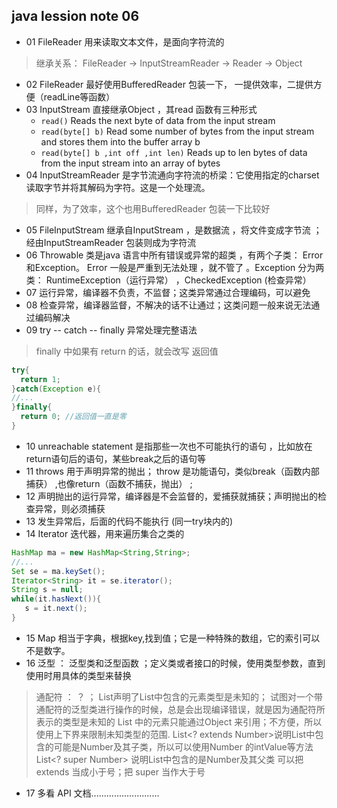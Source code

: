 ## java lession note 06

* 01  FileReader 用来读取文本文件，是面向字符流的
> 继承关系： FileReader -> InputStreamReader -> Reader -> Object

* 02  FileReader 最好使用BufferedReader 包装一下， 一提供效率，二提供方便（readLine等函数）
* 03  InputStream 直接继承Object ，其read 函数有三种形式
   *  `read()` Reads the next byte of data from the input stream 
   *  `read(byte[] b)` Read some number of bytes from the input stream and stores them into the buffer array b
   *  `read(byte[] b ,int off ,int len)` Reads up to len bytes of data from the input stream into an array of bytes
* 04  InputStreamReader 是字节流通向字符流的桥梁：它使用指定的charset 读取字节并将其解码为字符。这是一个处理流。
> 同样，为了效率，这个也用BufferedReader 包装一下比较好

* 05  FileInputStream 继承自InputStream ，是数据流 ，将文件变成字节流 ；经由InputStreamReader 包装则成为字符流
* 06  Throwable 类是java 语言中所有错误或异常的超类 ，有两个子类： Error 和Exception。 Error 一般是严重到无法处理 ，就不管了 。Exception 分为两类： RuntimeException（运行异常） ，CheckedException (检查异常）
* 07  运行异常，编译器不负责，不监督；这类异常通过合理编码，可以避免
* 08  检查异常，编译器监督，不解决的话不让通过；这类问题一般来说无法通过编码解决
* 09  try -- catch -- finally 异常处理完整语法
> finally 中如果有 return 的话，就会改写 返回值
```java
try{
  return 1;
}catch(Exception e){
//...
}finally{
  return 0; //返回值一直是零
}
```
 
* 10  unreachable  statement 是指那些一次也不可能执行的语句 ，比如放在return语句后的语句，某些break之后的语句等
* 11  throws 用于声明异常的抛出； throw 是功能语句，类似break（函数内部捕获） ,也像return（函数不捕获，抛出） ;
* 12  声明抛出的运行异常，编译器是不会监督的，爱捕获就捕获；声明抛出的检查异常，则必须捕获
* 13  发生异常后，后面的代码不能执行 (同一try块内的)
* 14  Iterator 迭代器，用来遍历集合之类的
```java
HashMap ma = new HashMap<String,String>;
//...
Set se = ma.keySet();
Iterator<String> it = se.iterator();
String s = null;
while(it.hasNext()){
   s = it.next();
}
```

* 15  Map 相当于字典，根据key,找到值；它是一种特殊的数组，它的索引可以不是数字。
* 16  泛型 ： 泛型类和泛型函数 ；定义类或者接口的时候，使用类型参数，直到使用时用具体的类型来替换
> 通配符 ： ？ ； List<?>声明了List中包含的元素类型是未知的；
> 试图对一个带通配符的泛型类进行操作的时候，总是会出现编译错误，就是因为通配符所表示的类型是未知的
> List<?> 中的元素只能通过Object 来引用；不方便，所以使用上下界来限制未知类型的范围. 
> List<? extends Number>说明List中包含的可能是Number及其子类，所以可以使用Number 的intValue等方法
> List<? super Number> 说明List中包含的是Number及其父类
> 可以把 extends 当成小于号；把 super 当作大于号

* 17  多看 API 文档...........................
